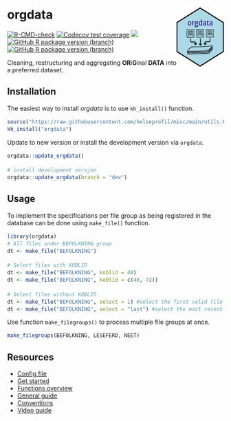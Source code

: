 <!-- README.md is generated from README.Rmd. Please edit that file -->

# orgdata <img src='man/figures/logo.png' align="right" width="110" height="138" />

<!-- badges: start -->

[![R-CMD-check](https://github.com/helseprofil/orgdata/workflows/R-CMD-check/badge.svg)](https://github.com/helseprofil/orgdata/actions)
[![Codecov test
coverage](https://img.shields.io/codecov/c/github/helseprofil/orgdata?logo=codecov)](https://app.codecov.io/gh/helseprofil/orgdata?branch=main)
[![](https://img.shields.io/badge/lifecycle-stable-green.svg)](https://lifecycle.r-lib.org/articles/stages.html#stable)
[![GitHub R package version
(branch)](https://img.shields.io/github/r-package/v/helseprofil/orgdata/main)](https://github.com/helseprofil/orgdata)
[![GitHub R package version
(branch)](https://img.shields.io/github/r-package/v/helseprofil/orgdata/dev)](https://github.com/helseprofil/orgdata)
<!-- badges: end -->

Cleaning, restructuring and aggregating **OR**i**G**inal **DATA** into a
preferred dataset.

## Installation

The easiest way to install *orgdata* is to use `kh_install()` function.

``` r
source("https://raw.githubusercontent.com/helseprofil/misc/main/utils.R")
kh_install("orgdata")
```

Update to new version or install the development version via `orgdata`.

``` r
orgdata::update_orgdata()

# install development versjon
orgdata::update_orgdata(branch = "dev")
```

## Usage

To implement the specifications per file group as being registered in
the database can be done using `make_file()` function.

``` r
library(orgdata)
# All files under BEFOLKNING group
dt <- make_file("BEFOLKNING")

# Select files with KOBLID
dt <- make_file("BEFOLKNING", koblid = 48)
dt <- make_file("BEFOLKNING", koblid = c(48, 72))

# Select files without KOBLID
dt <- make_file("BEFOLKNING", select = 1) #select the first valid file
dt <- make_file("BEFOLKNING", select = "last") #select the most recent file
```

Use function `make_filegroups()` to process multiple file groups at
once.

``` r
make_filegroups(BEFOLKNING, LESEFERD, NEET)
```

## Resources

- [Config
  file](https://github.com/helseprofil/config/blob/main/config-orgdata.yml)
- [Get
  started](https://helseprofil.github.io/orgdata/articles/get-started.html)
- [Functions
  overview](https://helseprofil.github.io/orgdata/reference/index.html)
- [General guide](https://helseprofil.github.io/manual/)
- [Conventions](https://helseprofil.github.io/orgdata/articles/standard.html)
- [Video guide](https://youtu.be/PhEQq4iWJCY)
